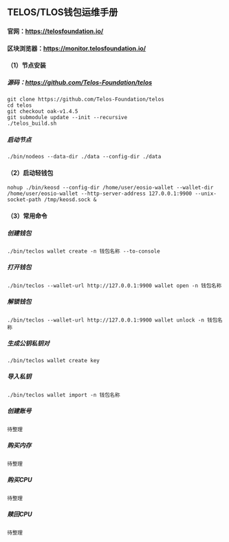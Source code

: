 
## TELOS/TLOS钱包运维手册

#### 官网：https://telosfoundation.io/
#### 区块浏览器：https://monitor.telosfoundation.io/

#### （1）节点安装
##### 源码：https://github.com/Telos-Foundation/telos
```
git clone https://github.com/Telos-Foundation/telos
cd telos
git checkout oak-v1.4.5
git submodule update --init --recursive
./telos_build.sh
```
##### 启动节点
`./bin/nodeos --data-dir ./data --config-dir ./data`

#### （2）启动轻钱包
`nohup ./bin/keosd --config-dir /home/user/eosio-wallet --wallet-dir /home/user/eosio-wallet --http-server-address 127.0.0.1:9900
 --unix-socket-path /tmp/keosd.sock &`
 
#### （3）常用命令
##### 创建钱包
`./bin/teclos wallet create -n 钱包名称 --to-console`

##### 打开钱包
`./bin/teclos --wallet-url http://127.0.0.1:9900 wallet open -n 钱包名称`

##### 解锁钱包
`./bin/teclos --wallet-url http://127.0.0.1:9900 wallet unlock -n 钱包名称`

##### 生成公钥私钥对
`./bin/teclos wallet create key`

##### 导入私钥
`./bin/teclos wallet import -n 钱包名称`

#####  创建账号
`待整理`

##### 购买内存
`待整理`

##### 购买CPU
`待整理`

##### 赎回CPU
`待整理`


